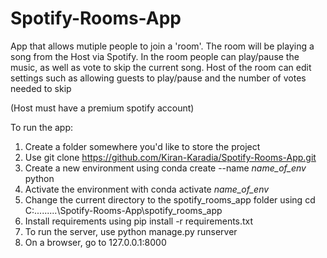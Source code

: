 # Spotify-Rooms-App

App that allows mutiple people to join a 'room'. The room will be playing a song from the Host via Spotify.
In the room people can play/pause the music, as well as vote to skip the current song.
Host of the room can edit settings such as allowing guests to play/pause and the number of votes needed to skip

(Host must have a premium spotify account)


To run the app:
1. Create a folder somewhere you'd like to store the project
2. Use git clone https://github.com/Kiran-Karadia/Spotify-Rooms-App.git
3. Create a new environment using conda create --name *name_of_env* python
4. Activate the environment with conda activate *name_of_env*
5. Change the current directory to the spotify_rooms_app folder using cd C:\...\...\...\Spotify-Rooms-App\spotify_rooms_app
7. Install requirements using pip install -r requirements.txt
8. To run the server, use python manage.py runserver
9. On a browser, go to 127.0.0.1:8000
